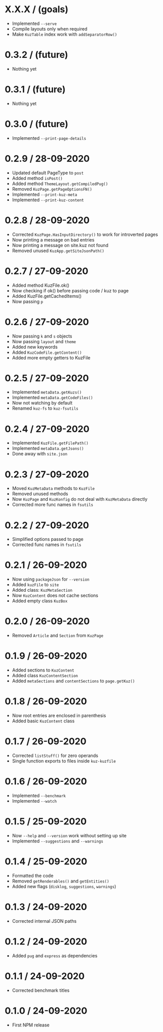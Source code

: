 

X.X.X / (goals)
====================
  * Implemented `--serve`
  * Compile layouts only when required
  * Make `KuzTable` index work with `addSeparatorRow()`


0.3.2 / (future)
====================
  * Nothing yet


0.3.1 / (future)
====================
  * Nothing yet


0.3.0 / (future)
====================
  * Implemented `--print-page-details`


0.2.9 / 28-09-2020
====================
  * Updated default PageType to `post`
  * Added method `isPost()`
  * Added method `ThemeLayout.getCompiledPug()`
  * Removed `KuzPage.getPageOptionsFN()`
  * Implemented `--print-kuz-meta`
  * Implemented `--print-kuz-content`


0.2.8 / 28-09-2020
====================
  * Corrected `KuzPage.HasInputDirectory()` to work for introverted pages
  * Now printing a message on bad entries
  * Now printing a message on site.kuz not found
  * Removed unused `KuzApp.getSiteJsonPath()`


0.2.7 / 27-09-2020
====================
  * Added method KuzFile.ok()
  * Now checking if ok() before passing code / kuz to page
  * Added KuzFile.getCachedItems()
  * Now passing `p`


0.2.6 / 27-09-2020
====================
  * Now passing `k` and `s` objects
  * Now passing `layout` and `theme`
  * Added new keywords
  * Added `KuzCodeFile.getContent()`
  * Added more empty getters to KuzFile


0.2.5 / 27-09-2020
====================
  * Implemented `metaData.getKuzs()`
  * Implemented `metaData.getCodeFiles()`
  * Now not watching by default
  * Renamed `kuz-fs` to `kuz-fsutils`


0.2.4 / 27-09-2020
====================
  * Implemented `KuzFile.getFilePath()`
  * Implemented `metaData.getJsons()`
  * Done away with `site.json`


0.2.3 / 27-09-2020
====================
  * Moved `KuzMetaData` methods to `KuzFile`
  * Removed unused methods
  * Now `KuzPage` and `KuzKonfig` do not deal with `KuzMetaData` directly
  * Corrected more func names in `fsutils`


0.2.2 / 27-09-2020
====================
  * Simplified options passed to page
  * Corrected func names in `fsutils`


0.2.1 / 26-09-2020
====================
  * Now using `packageJson` for `--version`
  * Added `kuzFile` to `site`
  * Added class: `KuzMetaSection`
  * Now `KuzContent` does not cache sections
  * Added empty class `KuzBox`


0.2.0 / 26-09-2020
====================
  * Removed `Article` and `Section` from `KuzPage`


0.1.9 / 26-09-2020
====================
  * Added sections to `KuzContent`
  * Added class `KuzContentSection`
  * Added `metaSections` and `contentSections` to `page.getKuz()`


0.1.8 / 26-09-2020
====================
  * Now root entries are enclosed in parenthesis
  * Added basic `KuzContent` class


0.1.7 / 26-09-2020
====================
  * Corrected `listStuff()` for zero operands
  * Single function exports to files inside `kuz-kuzfile`


0.1.6 / 26-09-2020
====================
  * Implemented `--benchmark`
  * Implemented `--watch`


0.1.5 / 25-09-2020
====================
  * Now `--help` and `--version` work without setting up site
  * Implemented `--suggestions` and `--warnings`


0.1.4 / 25-09-2020
====================
  * Formatted the code
  * Removed `getRenderables()` and `getEntities()`
  * Added new flags (`disklog`, `suggestions`, `warnings`)


0.1.3 / 24-09-2020
====================
  * Corrected internal JSON paths


0.1.2 / 24-09-2020
====================
  * Added `pug` and `express` as dependencies


0.1.1 / 24-09-2020
====================
  * Corrected benchmark titles


0.1.0 / 24-09-2020
====================
  * First NPM release


